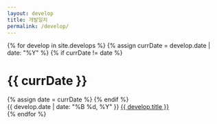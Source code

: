 ```yaml
---
layout: develop
title: 개발일지
permalink: /develop/
---
```

<div class="archive">
  {% for develop in site.develops %} {% assign currDate = develop.date | date: "%Y" %} {%
  if currDate != date %}
  <h1 class="archive-year">{{ currDate }}</h1>
  {% assign date = currDate %} {% endif %}
  <div class="archive-item">
    <span class="develop-date archive-date fs-4"
      >{{ develop.date | date: "%B %d, %Y" }}</span
    >
    <a href="{{ develop.url | relative_url }}" class="archive-title fs-4"
      >{{ develop.title }}</a
    >
  </div>
  {% endfor %}
</div>